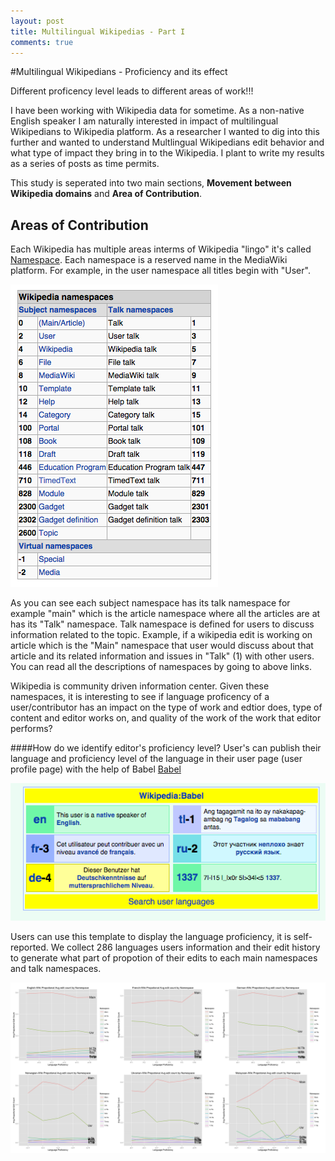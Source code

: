 ```yaml
---
layout: post
title: Multilingual Wikipedias - Part I
comments: true
---
```


#Multilingual Wikipedians - Proficiency and its effect

<div class="message">
        Different proficency level leads to different areas of work!!!
</div>

I have been working with Wikipedia data for sometime. As a non-native English speaker I am naturally interested in impact of multilingual Wikipedians to Wikipedia platform. As a researcher I wanted to dig into this further and wanted to understand Multlingual Wikipedians edit behavior and what type of impact they bring in to the Wikipedia. I plant to write my results as a series of posts as time permits. 

This study is seperated into two main sections, **Movement between Wikipedia domains** and **Area of Contribution**. 

Areas of Contribution
---------------------
Each Wikipedia has multiple areas interms of Wikipedia "lingo" it's called [Namespace](https://en.wikipedia.org/wiki/Wikipedia:Namespace). Each namespace is a reserved name in the MediaWiki platform. For example, in the user namespace all titles begin with "User".

![Wikipedia Namespace](/assets/wikipedia_namespaces.png)

As you can see each subject namespace has its talk namespace for example "main" which is the article namespace where all the articles are at has its "Talk" namespace. Talk namespace is defined for users to discuss information related to the topic. Example, if a wikipedia edit is working on article which is the "Main" namespace that user would discuss about that article and its related information and issues in "Talk" (1) with other users. You can read all the descriptions of namespaces by going to above links. 

Wikipedia is community driven information center. Given these namespaces, it is interesting to see if language proficency of a user/contributor has an impact on the type of work and edtior does, type of content and editor works on, and quality of the work of the work that editor performs?

####How do we identify editor's proficiency level?
User's can publish their language and proficiency level of the language in their user page (user profile page) with the help of Babel [Babel](https://en.wikipedia.org/wiki/Template:Babel)

![Babel Template](/assets/babel_template.png)

Users can use this template to display the language proficiency, it is self-reported. We collect 286 languages users information and their edit history to generate what part of propotion of their edits to each main namespaces and talk namespaces. 

![Edit propotions in each Wikipedia by language proficency](/assets/multi_namespace.png)
